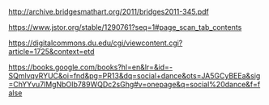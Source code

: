 http://archive.bridgesmathart.org/2011/bridges2011-345.pdf

https://www.jstor.org/stable/1290761?seq=1#page_scan_tab_contents

https://digitalcommons.du.edu/cgi/viewcontent.cgi?article=1725&context=etd

https://books.google.com/books?hl=en&lr=&id=-SQmlvqvRYUC&oi=fnd&pg=PR13&dq=social+dance&ots=JA5GCyBEEa&sig=ChYYvu7lMgNbOIb789WQDc2sGhg#v=onepage&q=social%20dance&f=false
